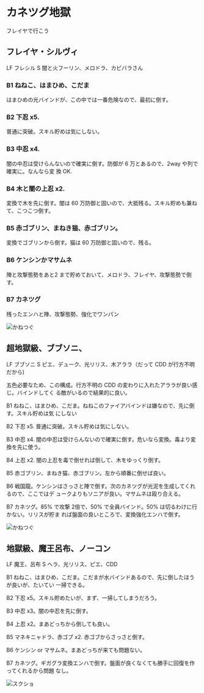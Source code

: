 # カネツグ地獄 

フレイヤで行こう

## フレイヤ・シルヴィ

LF フレシル
S  闇と火フーリン、メロドラ、カピバラさん

### B1 ねねこ、はまひめ、こだま

はまひめの光バインドが、この中では一番危険なので、最初に倒す。

### B2 下忍 x5. 

普通に突破。スキル貯めは気にしない。

### B3 中忍 x4.

闇の中忍は受けらんないので確実に倒す。防御が 6 万とあるので、2way や列で確実に。なんなら変
換 OK.

### B4 木と闇の上忍 x2.

変換で木を先に倒す。闇は 60 万防御と固いので、大抵残る。スキル貯めも兼ねて、こつこつ倒す。

### B5 赤ゴブリン、まねき猫、赤ゴブリン。

変換でゴブリンから倒す。猫は 60 万防御と固いので、残る。

### B6 ケンシンかマサムネ

陣と攻撃態勢をあと2 まで貯めておいて、メロドラ、フレイヤ、攻撃態勢で倒す。

### B7 カネツグ

残ったエンハと陣、攻撃態勢、強化でワンパン

![かねつぐ](http://i.imgur.com/JlrDG34l.jpg)



## 超地獄級、ブブソニ、
 
LF ブブソニ
S ピエ、デューク、光リリス、木アララ（だって CDD が行方不明だから)

五色必要なため、この構成。行方不明の CDD の変わりに入れたアララが良い感じ。バインドしてく
る敵がいるので結果的に良い。

B1 ねねこ、はまひめ、こだま。ねねこのファイアバインドは嫌なので、先に倒す。スキル貯めは気
にしない

B2 下忍 x5. 普通に突破。スキル貯めは気にしない。

B3 中忍 x4. 闇の中忍は受けらんないので確実に倒す。危いなら変換。毒より変換を先に使う。

B4 上忍 x2. 闇の上忍を毒で倒せれば倒して、木をゆっくり倒す。

B5 赤ゴブリン、まねき猫、赤ゴブリン。左から順番に倒せば良い。

B6 戦国龍。ケンシンはさっさと陣で倒す。次のカネツグが光泥を生成してくれるので、ここではデ
ュークよりもソニアが良い。マサムネは殴り合える。

B7 カネツグ。85% で攻撃 2倍で、50% で全員バインド。50% は切るわけに行かない。リリスが貯ま
れば盤面の良いところで、変換強化エンハで倒す。

![かねつぐ](http://i.imgur.com/dAL3joQl.jpg)

## 地獄級、魔王呂布、ノーコン

LF 魔王、呂布
S  ヘラ、光リリス、ピエ、CDD

B1 ねねこ、はまひめ、こだま。こだまが水バインドあるので、先に倒したほうが良いが、たいてい
一掃できる。

B2 下忍 x5。スキル貯めたいが、まず、一掃してしまうだろう。

B3 中忍 x3。闇の中忍を先に倒す。

B4 上忍 x2。まあどっちから倒しても良い。

B5 マネキニャドラ、赤ゴブ x2. 赤ゴブからさっさと倒す。

B6 ケンシン or マサムネ。まあどっちが来ても問題ない。

B7 カネツグ。ギガグラ変換エンハで倒す。盤面が良くなくても勝手に回復を作ってくれるから問題
なし。


![スクショ](http://i.imgur.com/CrWAGJZl.jpg )

<!-- vim: set tw=90 filetype=markdown : -->

